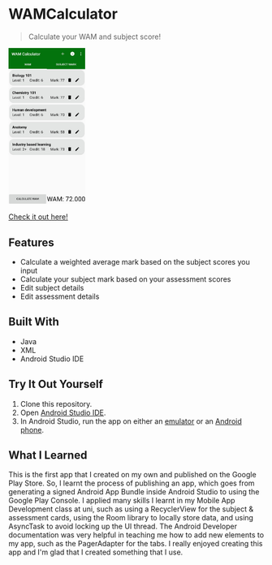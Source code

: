 # WAMCalculator

> Calculate your WAM and subject score!

<img src="./images/screenshot.jpg" width="30%">

[Check it out here!](https://play.google.com/store/apps/details?id=com.pumpkinsoup.wamcalculator)

## Features

- Calculate a weighted average mark based on the subject scores you input
- Calculate your subject mark based on your assessment scores
- Edit subject details
- Edit assessment details

## Built With

- Java
- XML
- Android Studio IDE

## Try It Out Yourself

1. Clone this repository.
2. Open [Android Studio IDE](https://developer.android.com/studio).
3. In Android Studio, run the app on either an [emulator](https://developer.android.com/studio/run/emulator) or an [Android phone](https://developer.android.com/studio/run/device).

## What I Learned

This is the first app that I created on my own and published on the Google Play Store. So, I learnt the process of publishing an app, which goes from generating a signed Android App Bundle inside Android Studio to using the Google Play Console. I applied many skills I learnt in my Mobile App Development class at uni, such as using a RecyclerView for the subject & assessment cards, using the Room library to locally store data, and using AsyncTask to avoid locking up the UI thread. The Android Developer documentation was very helpful in teaching me how to add new elements to my app, such as the PagerAdapter for the tabs. I really enjoyed creating this app and I'm glad that I created something that I use.   
